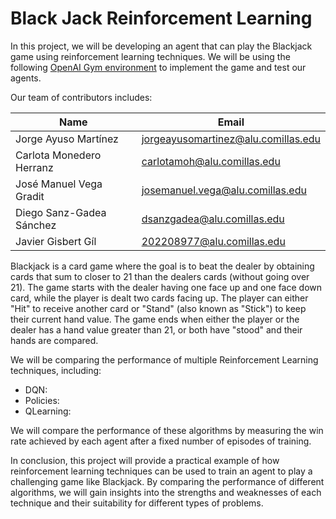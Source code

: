 # Black Jack Reinforcement Learning

In this project, we will be developing an agent that can play the Blackjack game using reinforcement learning techniques. We will be using the following [OpenAI Gym environment](https://gymnasium.farama.org/environments/toy_text/blackjack/) to implement the game and test our agents.

Our team of contributors includes:

|Name                    |Email                              |
|------------------------|-----------------------------------|
|Jorge Ayuso Martínez    |jorgeayusomartinez@alu.comillas.edu|
|Carlota Monedero Herranz|carlotamoh@alu.comillas.edu        |
|José Manuel Vega Gradit |josemanuel.vega@alu.comillas.edu   |
|Diego Sanz-Gadea Sánchez|dsanzgadea@alu.comillas.edu        |
|Javier Gisbert Gíl      |202208977@alu.comillas.edu         |

Blackjack is a card game where the goal is to beat the dealer by obtaining cards that sum to closer to 21 than the dealers cards (without going over 21). The game starts with the dealer having one face up and one face down card, while the player is dealt two cards facing up. The player can either "Hit" to receive another card or "Stand" (also known as "Stick") to keep their current hand value. The game ends when either the player or the dealer has a hand value greater than 21, or both have "stood" and their hands are compared.

We will be comparing the performance of multiple Reinforcement Learning techniques, including:
+ DQN:
+ Policies:
+ QLearning:

We will compare the performance of these algorithms by measuring the win rate achieved by each agent after a fixed number of episodes of training.

In conclusion, this project will provide a practical example of how reinforcement learning techniques can be used to train an agent to play a challenging game like Blackjack. By comparing the performance of different algorithms, we will gain insights into the strengths and weaknesses of each technique and their suitability for different types of problems.

